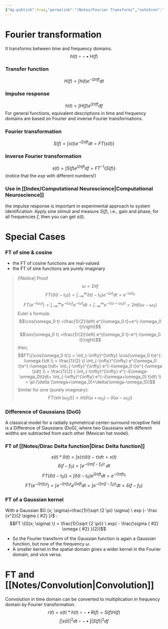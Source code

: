 ```yaml
---
{"dg-publish":true,"permalink":"/Notes/Fourier Transform/","noteIcon":""}
---
```


# Fourier transformation
It transforms between time and frequency domains.
$$h(t) \circ - \bullet H(f) $$
### Transfer function
$$H(f) = \int h(t) e^{-i2\pi ft} dt$$
### Impulse response
$$h(t) = \int H(f) e^{i2\pi ft} df$$
For general functions, equivalent descriptions in time and frequency domains are based on Fourier and inverse Fourier transformations.
### Fourier transformation
$$S(f) = \int s(t) e^{-i2\pi ft} dt = FT\{s(t)\}$$
### Inverse Fourier transformation
$$s(t) = \int S(f) e^{i2\pi ft} df = FT^{-1}\{S(f)\}$$
(notice that the $exp$ with different numbers!)

### Use in [[Index/Computational Neuroscience\|Computational Neuroscience]]
the impulse response is important in experimental approach to system identification: Apply sine stimuli and measure $S(f)$,
i.e., gain and phase, for all frequencies $f$, then you can get $s(t)$.

# Special Cases
### FT of sine & cosine
- the FT of cosine functions are real-valued
-  the FT of sine functions are purely imaginary
> [!Notice]  Proof
$$\omega = 2\pi f$$
$$FT\{\delta (t-t_0)\} = \int_{-\infty}^{\infty} \delta(t-t_0) e^{-i\omega t}dt = e^{-i\omega t_0}$$
$$FT\{e^{-i\omega_0 t}\} = \int_{-\infty}^{\infty} e^{-i\omega_0 t}e^{-i\omega t}dt = \int_{-\infty}^{\infty} e^{-i(\omega+\omega_0)t} = 2\pi \delta (\omega - \omega_0)$$
Euler´s formula:
$$\cos(\omega_0 t) =\frac{1}{2}\left( e^{i\omega_0 t}+e^{-i\omega_0 t}\right)$$
$$\sin(\omega_0 t) =\frac{1}{2i}\left( e^{i\omega_0 t}-e^{-i\omega_0 t}\right)$$
then,  $$FT\{\cos(\omega_0 t)\} 
= \int_{-\infty}^{\infty} \cos(\omega_0 t)e^{-i\omega t}dt \\
= \frac{1}{2} (( \int_{-\infty}^{\infty} e^{i\omega_0 t}e^{-i\omega t}dt+
\int_{-\infty}^{\infty} e^{-i\omega_0 t}e^{-i\omega t}dt) \\
= \frac{1}{2} ( \int_{-\infty}^{\infty} e^{-i(\omega-\omega_0)t}dt+
\int_{-\infty}^{\infty} e^{-i(\omega+\omega_0) t}dt) \\
= \pi (\delta (\omega+\omega_0)+\delta(\omega-\omega_0))$$
Similar for sine (purely imaginary):
$$FT\{\sin(\omega_0 t)\} = i\pi\left(\delta (\omega+\omega_0)-\delta(\omega-\omega_0) \right)$$

### Difference of Gaussians (DoG) 
A classical model for a radially symmetrical center-surround receptive field is a Difference of Gaussians (DoG), where two Gaussians with different widths are subtracted from each other (Mexican hat model). 

### FT of [[Notes/Dirac Delta function\|Dirac Delta function]]
$$s(t)*\delta (t) = \int s(\tau) \delta(t-\tau)d\tau = s(t)$$
$$\delta (f- f_0) = \int e ^{-i 2 \pi(f-f_0)t} \ dt$$
$$FT\{\delta (t-t_0)\} = \int \delta (t-t_0) e^{i2\pi ft}dt = e^{-i2\pi ft_0}$$
$$FT\{e^{-i2\pi f_0t}\} = \int e^{-i2\pi f_0t} e^{i2\pi ft}dt = \int e^{-i2\pi (f-f_0)t} dt= \delta (f- f _0)$$


### FT of a Gaussian kernel
With a Gaussian $G (x; \sigma)=\frac{1}{\sqrt {2 \pi} \sigma} \ exp (- \frac {x^2}{2 \sigma
{ #2}
})$ :
$$FT \{G(x; \sigma) \} = \frac{1}{\sqrt {2 \pi}} \ exp( - \frac{\sigma
{ #2}
 \omega
{ #2}
}{2})$$
- So the Fourier transform of the Gaussian function is again a Gaussian function, but now of the frequency $\omega$.
- A smaller kernel in the spatial domain gives a wider kernel in the Fourier domain, and vice versa.




# FT and [[Notes/Convolution\|Convolution]]
Convolution in time domain can be converted to multiplication in frequency domain by Fourier transformation. 
$$r(t) = s(t)*h(t) \circ - \bullet R(f) = S(f)H(f)$$
$$\int |s(t)| ^ 2 dt  \circ - \bullet \int |S(f)|^2 df$$
